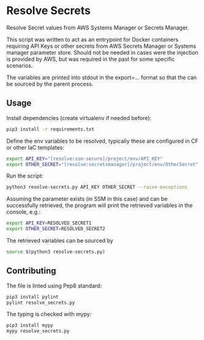 # Resolve Secrets

Resolve Secret values from AWS Systems Manager or Secrets Manager.

This script was written to act as an entrypoint for Docker containers
requiring API Keys or other secrets from AWS Secrets Manager or
Systems manager parameter store. Should not be needed in cases were
the injection is provided by AWS, but was required in the past for
some specific scenarios.

The variables are printed into stdout in the export=... format so that
the can be sourced by the parent process.
## Usage

Install dependencies (create virtualenv if needed before):

```sh
pip3 install -r requirements.txt
```

Define the env variables to be resolved, typically these are configured in
CF or other IaC templates:

```sh
export API_KEY="[resolve:ssm-secure]/project/env/API_KEY"
export OTHER_SECRET="[resolve:secretsmanager]/project/env/OtherSecret"
```

Run the script:

```sh
python3 resolve-secrets.py API_KEY OTHER_SECRET --raise-exceptions
```

Assuming the parameter exists (in SSM in this case) and can be successfully retrieved,
the program will print the retrieved variables in the console, e.g.:

```sh
export API_KEY=RESOLVED_SECRET1
export OTHER_SECRET=RESOLVED_SECRET2
```
The retrieved variables can be sourced by

```sh
source $(python3 resolve-secrets.py)
```

## Contributing

The file is linted using Pep8 standard:

```sh
pip3 install pylint
pylint resolve_secrets.py
```

The typing is checked with mypy:

```sh
pip3 install mypy
mypy resolve_secrets.py
```